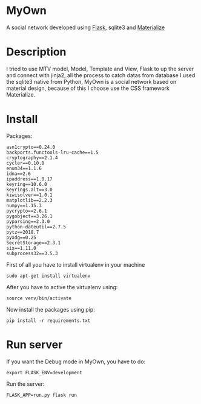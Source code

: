# MyOwn
A social network developed using [Flask](http://flask.pocoo.org/), sqlite3 and [Materialize](https://materializecss.com/)

# Description

I tried to use MTV model, Model, Template and View, Flask to up the server and connect with jinja2, all the process to catch datas from database I used the sqlite3 native from Python, MyOwn is a social network based on material design, because of this I choose use the CSS framework Materialize.

# Install

Packages:

```
asn1crypto==0.24.0
backports.functools-lru-cache==1.5
cryptography==2.1.4
cycler==0.10.0
enum34==1.1.6
idna==2.6
ipaddress==1.0.17
keyring==10.6.0
keyrings.alt==3.0
kiwisolver==1.0.1
matplotlib==2.2.3
numpy==1.15.3
pycrypto==2.6.1
pygobject==3.26.1
pyparsing==2.3.0
python-dateutil==2.7.5
pytz==2018.7
pyxdg==0.25
SecretStorage==2.3.1
six==1.11.0
subprocess32==3.5.3 

```

First of all you have to install virtualenv in your machine

```sudo apt-get install virtualenv```

After you have to active the virtualenv using:

```source venv/bin/activate```

Now install the packages using pip:

```pip install -r requirements.txt```

# Run server

If you want the Debug mode in MyOwn, you have to do:

``` export FLASK_ENV=development ```

Run the server:

```FLASK_APP=run.py flask run```
